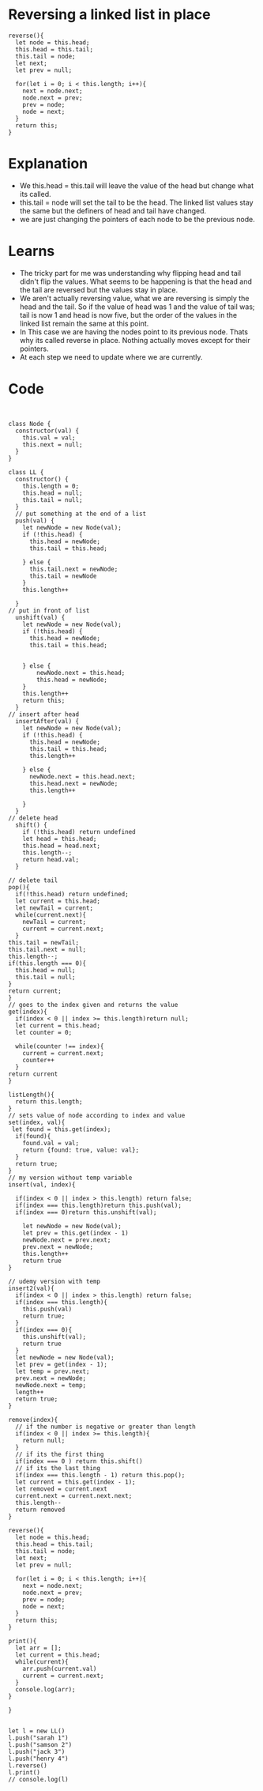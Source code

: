 # Reversing a linked list in place
```
reverse(){
  let node = this.head;
  this.head = this.tail;
  this.tail = node;
  let next;
  let prev = null;

  for(let i = 0; i < this.length; i++){
    next = node.next;
    node.next = prev;
    prev = node;
    node = next;
  }
  return this;
}

```
# Explanation 
- We this.head = this.tail will leave the value of the head but change what its called.
- this.tail = node will set the tail to be the head. The linked list values stay the same but the definers of head and tail have changed.
- we are just changing the pointers of each node to be the previous node.

# Learns
- The tricky part for me was understanding why flipping head and tail didn't flip the values. What seems to be happening is that the head and the tail are reversed but the values stay in place.
- We aren't actually reversing value, what we are reversing is simply the head and the tail. So if the value of head was 1 and the value of tail was; tail is now 1 and head is now five, but the order of the values in the linked list remain the same at this point. 
- In This case we are having the nodes point to its previous node. Thats why its called reverse in place. Nothing actually moves except for their pointers.
- At each step we need to update where we are currently. 




# Code
```


class Node {
  constructor(val) {
    this.val = val;
    this.next = null;
  }
}

class LL {
  constructor() {
    this.length = 0;
    this.head = null;
    this.tail = null;
  }
  // put something at the end of a list
  push(val) {
    let newNode = new Node(val);
    if (!this.head) {
      this.head = newNode;
      this.tail = this.head;

    } else {
      this.tail.next = newNode;
      this.tail = newNode
    }
    this.length++

  }
// put in front of list
  unshift(val) {
    let newNode = new Node(val);
    if (!this.head) {
      this.head = newNode;
      this.tail = this.head;
      

    } else {
        newNode.next = this.head;
        this.head = newNode;
    }
    this.length++
    return this;
  }
// insert after head
  insertAfter(val) {
    let newNode = new Node(val);
    if (!this.head) {
      this.head = newNode;
      this.tail = this.head;
      this.length++

    } else {
      newNode.next = this.head.next;
      this.head.next = newNode;
      this.length++

    }
  }
// delete head
  shift() {
    if (!this.head) return undefined
    let head = this.head;
    this.head = head.next;
    this.length--;
    return head.val;
  }

// delete tail
pop(){
  if(!this.head) return undefined;
  let current = this.head;
  let newTail = current;
  while(current.next){
    newTail = current;
    current = current.next;
  }
this.tail = newTail;
this.tail.next = null;
this.length--;
if(this.length === 0){
  this.head = null;
  this.tail = null;
}
return current;
}
// goes to the index given and returns the value
get(index){
  if(index < 0 || index >= this.length)return null;
  let current = this.head;
  let counter = 0;
  
  while(counter !== index){
    current = current.next;
    counter++
  }
return current
}

listLength(){
  return this.length;
}
// sets value of node according to index and value
set(index, val){
 let found = this.get(index);
  if(found){
    found.val = val;
    return {found: true, value: val};
  }
  return true;
}
// my version without temp variable
insert(val, index){
  
  if(index < 0 || index > this.length) return false;
  if(index === this.length)return this.push(val);
  if(index === 0)return this.unshift(val);
  
    let newNode = new Node(val);
    let prev = this.get(index - 1)
    newNode.next = prev.next;
    prev.next = newNode;
    this.length++
    return true
}

// udemy version with temp
insert2(val){
  if(index < 0 || index > this.length) return false;
  if(index === this.length){
    this.push(val)
    return true;
  }
  if(index === 0){
    this.unshift(val);
    return true
  }
  let newNode = new Node(val);
  let prev = get(index - 1);
  let temp = prev.next;
  prev.next = newNode;
  newNode.next = temp;
  length++
  return true;
}

remove(index){
  // if the number is negative or greater than length
  if(index < 0 || index >= this.length){
    return null;
  }
  // if its the first thing
  if(index === 0 ) return this.shift()
  // if its the last thing
  if(index === this.length - 1) return this.pop();
  let current = this.get(index - 1);
  let removed = current.next
  current.next = current.next.next;
  this.length--
  return removed
}

reverse(){
  let node = this.head;
  this.head = this.tail;
  this.tail = node;
  let next;
  let prev = null;

  for(let i = 0; i < this.length; i++){
    next = node.next;
    node.next = prev;
    prev = node;
    node = next;
  }
  return this;
}

print(){
  let arr = [];
  let current = this.head;
  while(current){
    arr.push(current.val)
    current = current.next;
  }
  console.log(arr);
}

}


let l = new LL()
l.push("sarah 1")
l.push("samson 2")
l.push("jack 3")
l.push("henry 4")
l.reverse()
l.print()
// console.log(l)
```